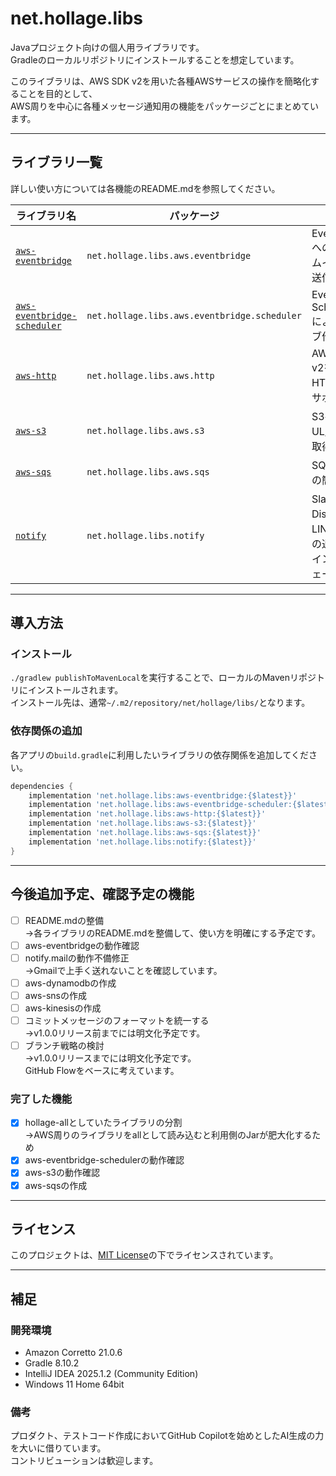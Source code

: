 # net.hollage.libs

Javaプロジェクト向けの個人用ライブラリです。  
Gradleのローカルリポジトリにインストールすることを想定しています。

このライブラリは、AWS SDK v2を用いた各種AWSサービスの操作を簡略化することを目的として、  
AWS周りを中心に各種メッセージ通知用の機能をパッケージごとにまとめています。

----

## ライブラリ一覧

詳しい使い方については各機能のREADME.mdを参照してください。

| ライブラリ名                                                             | パッケージ                                        | 説明                                 |
|--------------------------------------------------------------------|----------------------------------------------|------------------------------------|
| [`aws-eventbridge`](aws-eventbridge/README.md)                     | `net.hollage.libs.aws.eventbridge`           | EventBridge へのカスタムイベント送信           |
| [`aws-eventbridge-scheduler`](aws-eventbridge-scheduler/README.md) | `net.hollage.libs.aws.eventbridge.scheduler` | EventBridge Scheduler によるジョブ作成     |
| [`aws-http`](aws-http/README.md)                                   | `net.hollage.libs.aws.http`                  | AWS SDK v2を用いたHTTP通信をサポート          |
| [`aws-s3`](aws-s3/README.md)                                       | `net.hollage.libs.aws.s3`                    | S3へのUL/DL/一覧取得を行う                  |
| [`aws-sqs`](aws-sqs/README.md)                                     | `net.hollage.libs.aws.sqs`                   | SQS 送受信の簡略化                        |
| [`notify`](notify/README.md)                                       | `net.hollage.libs.notify`                    | Slack・Discord・LINEなどへの通知共通インターフェース |

----

## 導入方法

### インストール

`./gradlew publishToMavenLocal`を実行することで、ローカルのMavenリポジトリにインストールされます。   
インストール先は、通常`~/.m2/repository/net/hollage/libs/`となります。

### 依存関係の追加

各アプリの`build.gradle`に利用したいライブラリの依存関係を追加してください。

```groovy:build.gradle
dependencies {
    implementation 'net.hollage.libs:aws-eventbridge:{$latest}}'
    implementation 'net.hollage.libs:aws-eventbridge-scheduler:{$latest}}'
    implementation 'net.hollage.libs:aws-http:{$latest}}'
    implementation 'net.hollage.libs:aws-s3:{$latest}}'
    implementation 'net.hollage.libs:aws-sqs:{$latest}}'
    implementation 'net.hollage.libs:notify:{$latest}}'
}
```

----

## 今後追加予定、確認予定の機能

- [ ] README.mdの整備  
  →各ライブラリのREADME.mdを整備して、使い方を明確にする予定です。
- [ ] aws-eventbridgeの動作確認
- [ ] notify.mailの動作不備修正  
  →Gmailで上手く送れないことを確認しています。
- [ ] aws-dynamodbの作成
- [ ] aws-snsの作成
- [ ] aws-kinesisの作成
- [ ] コミットメッセージのフォーマットを統一する  
  →v1.0.0リリース前までには明文化予定です。
- [ ] ブランチ戦略の検討  
  →v1.0.0リリースまでには明文化予定です。  
  GitHub Flowをベースに考えています。

### 完了した機能

- [x] hollage-allとしていたライブラリの分割  
  →AWS周りのライブラリをallとして読み込むと利用側のJarが肥大化するため
- [x] aws-eventbridge-schedulerの動作確認
- [x] aws-s3の動作確認
- [x] aws-sqsの作成

----

## ライセンス

このプロジェクトは、[MIT License](https://opensource.org/license/mit/)の下でライセンスされています。

----

## 補足

### 開発環境

- Amazon Corretto 21.0.6
- Gradle 8.10.2
- IntelliJ IDEA 2025.1.2 (Community Edition)
- Windows 11 Home 64bit

### 備考

プロダクト、テストコード作成においてGitHub Copilotを始めとしたAI生成の力を大いに借りています。  
コントリビューションは歓迎します。  
